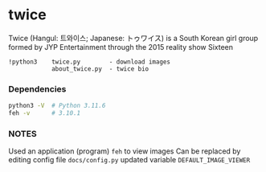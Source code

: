 # twice
Twice (Hangul: 트와이스; Japanese: トゥワイス) is a South Korean girl group formed by JYP Entertainment through the 2015 reality show Sixteen 

```
!python3    twice.py        - download images
            about_twice.py  - twice bio
```

### Dependencies
```bash
python3 -V	# Python 3.11.6
feh -v		# 3.10.1
```

### NOTES
Used an application (program) `feh` to view images
Can be replaced by editing config file `docs/config.py`
updated variable `DEFAULT_IMAGE_VIEWER`
